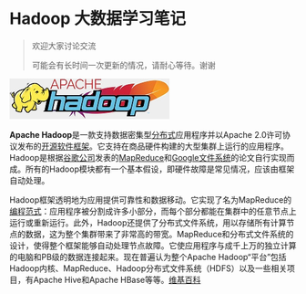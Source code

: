 # Hadoop 大数据学习笔记

> 欢迎大家讨论交流
>
> 可能会有长时间一次更新的情况，请耐心等待。谢谢

![](images/hadoop-logo.jpg)

**Apache Hadoop**是一款支持数据密集型[分布式](https://zh.wikipedia.org/w/index.php?title=分佈式&action=edit&redlink=1)应用程序并以Apache 2.0许可协议发布的[开源](https://zh.wikipedia.org/wiki/开源)[软件框架](https://zh.wikipedia.org/wiki/軟體框架)。它支持在商品硬件构建的大型集群上运行的应用程序。Hadoop是根据[谷歌公司](https://zh.wikipedia.org/wiki/谷歌公司)发表的[MapReduce](https://zh.wikipedia.org/wiki/MapReduce)和[Google文件系统](https://zh.wikipedia.org/wiki/Google檔案系統)的论文自行实现而成。所有的Hadoop模块都有一个基本假设，即硬件故障是常见情况，应该由框架自动处理。

Hadoop框架透明地为应用提供可靠性和数据移动。它实现了名为MapReduce的[编程范式](https://zh.wikipedia.org/wiki/编程范式)：应用程序被分割成许多小部分，而每个部分都能在集群中的任意节点上运行或重新运行。此外，Hadoop还提供了分布式文件系统，用以存储所有计算节点的数据，这为整个集群带来了非常高的带宽。MapReduce和分布式文件系统的设计，使得整个框架能够自动处理节点故障。它使应用程序与成千上万的独立计算的电脑和PB级的数据连接起来。现在普遍认为整个Apache Hadoop“平台”包括Hadoop内核、MapReduce、Hadoop分布式文件系统（HDFS）以及一些相关项目，有Apache Hive和Apache HBase等等。[维基百科](https://zh.wikipedia.org/wiki/Apache_Hadoop)
